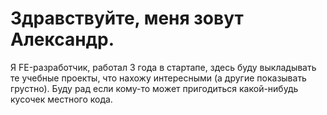 # Здравствуйте, меня зовут Александр.

Я FE-разработчик, работал 3 года в стартапе, здесь буду выкладывать те учебные проекты, что нахожу интересными (а другие показывать грустно).
Буду рад если кому-то может пригодиться какой-нибудь кусочек местного кода.
